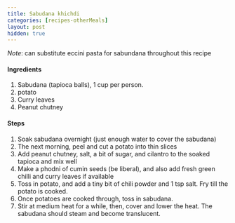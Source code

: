 ```yaml
---
title: Sabudana khichdi
categories: [recipes-otherMeals]
layout: post
hidden: true
---
```


*Note*: can substitute eccini pasta for sabundana throughout this recipe

#### Ingredients
1. Sabudana (tapioca balls), 1 cup per person.
2. potato
3. Curry leaves
4. Peanut chutney

#### Steps
1. Soak sabudana overnight (just enough water to cover the sabudana)
2. The next morning, peel and cut a potato into thin slices
3. Add peanut chutney, salt, a bit of sugar, and cilantro to the soaked tapioca and mix well
4. Make a phodni of cumin seeds (be liberal), and also add fresh green chilli and curry leaves if available
5. Toss in potato, and add a tiny bit of chili powder and 1 tsp salt. Fry till the potato is cooked.
6. Once potatoes are cooked through, toss in sabudana.
7. Stir at medium heat for a while, then, cover and lower the heat. The sabudana should steam and become translucent.
